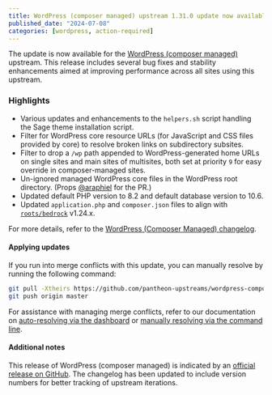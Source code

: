 ```yaml
---
title: WordPress (composer managed) upstream 1.31.0 update now available
published_date: "2024-07-08"
categories: [wordpress, action-required]
---
```


The update is now available for the [WordPress (composer managed)](/guides/wordpress-composer/wordpress-composer-managed) upstream. This release includes several bug fixes and stability enhancements aimed at improving performance across all sites using this upstream.

### Highlights
* Various updates and enhancements to the `helpers.sh` script handling the Sage theme installation script.
* Filter for WordPress core resource URLs (for JavaScript and CSS files provided by core) to resolve broken links on subdirectory subsites.
* Filter to drop a `/wp` path appended to WordPress-generated home URLs on single sites and main sites of multisites, both set at priority `9` for easy override in composer-managed sites.
* Un-ignored managed WordPress core files in the WordPress root directory. (Props [@araphiel](https://github.com/araphiel) for the PR.)
* Updated default PHP version to 8.2 and default database version to 10.6. 
* Updated `application.php` and `composer.json` files to align with [`roots/bedrock`](https://github.com/roots/bedrock) v1.24.x. 

For more details, refer to the [WordPress (Composer Managed) changelog](https://github.com/pantheon-systems/wordpress-composer-managed/blob/default/CHANGELOG.md).

#### Applying updates

If you run into merge conflicts with this update, you can manually resolve by running the following command:

```bash
git pull -Xtheirs https://github.com/pantheon-upstreams/wordpress-composer-managed.git main
git push origin master
```

For assistance with managing merge conflicts, refer to our documentation on [auto-resolving via the dashboard](https://docs.pantheon.io/core-updates#apply-upstream-updates-manually-from-the-command-line-to-resolve-merge-conflicts) or [manually resolving via the command line](https://docs.pantheon.io/guides/git/resolve-merge-conflicts).

#### Additional notes
This release of WordPress (composer managed) is indicated by an [official release on GitHub](https://github.com/pantheon-systems/wordpress-composer-managed/releases). The changelog has been updated to include version numbers for better tracking of upstream iterations.

